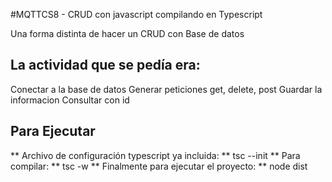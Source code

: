 #MQTTCS8 - CRUD con javascript compilando en Typescript

Una forma distinta de hacer un CRUD con Base de datos

## La actividad que se pedía era:
Conectar a la base de datos
Generar peticiones get, delete, post
Guardar la informacion
Consultar con id

## Para Ejecutar

** Archivo de configuración typescript ya incluida: ** tsc --init
** Para compilar: ** tsc -w
** Finalmente para ejecutar el proyecto: ** node dist